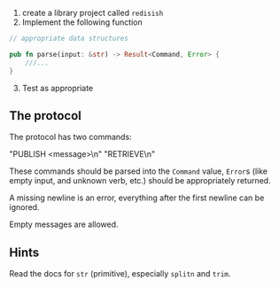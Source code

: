 1. create a library project called `redisish`
2. Implement the following function

```rust
// appropriate data structures

pub fn parse(input: &str) -> Result<Command, Error> {
    ///...
}
```

3. Test as appropriate

## The protocol

The protocol has two commands:

"PUBLISH \<message\>\n"
"RETRIEVE\n"

These commands should be parsed into the `Command` value,
`Error`s (like empty input, and unknown verb, etc.) should be
appropriately returned.

A missing newline is an error, everything after the first newline can be ignored.

Empty messages are allowed.

## Hints

Read the docs for `str` (primitive), especially `splitn` and `trim`.
